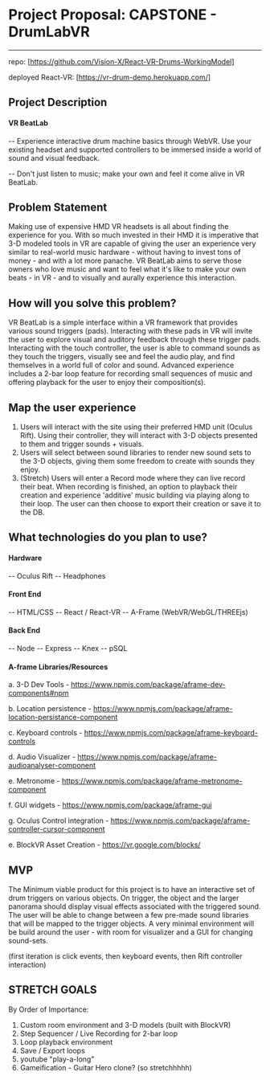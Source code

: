 # Project Proposal: CAPSTONE - DrumLabVR

---
repo: [https://github.com/Vision-X/React-VR-Drums-WorkingModel] 


deployed React-VR:
[https://vr-drum-demo.herokuapp.com/]

## Project Description

#### VR BeatLab
-- Experience interactive drum machine basics through WebVR. Use your existing headset and supported controllers to be immersed inside a world of sound and visual feedback.


-- Don't just listen to music; make your own and feel it come alive in VR BeatLab.


## Problem Statement

Making use of expensive HMD VR headsets is all about finding the experience for you. With so much invested in their HMD it is imperative that 3-D modeled tools in VR are capable of giving the user an experience very similar to real-world music hardware - without having to invest tons of money - and with a lot more panache. VR BeatLab aims to serve those owners who love music and want to feel what it's like to make your own beats - in VR - and to visually and aurally experience this interaction.

## How will you solve this problem?

VR BeatLab is a simple interface within a VR framework that provides various sound triggers (pads). Interacting with these pads in VR will invite the user to explore visual and auditory feedback through these trigger pads. Interacting with the touch controller, the user is able to command sounds as they touch the triggers, visually see and feel the  audio play, and find themselves in a world full of color and sound. Advanced experience includes a 2-bar loop feature for recording small sequences of music and offering playback for the user to enjoy their composition(s).


## Map the user experience

1. Users will interact with the site using their preferred HMD unit (Oculus Rift). Using their controller, they will interact with 3-D objects presented to them and trigger sounds + visuals.
2. Users will select between sound libraries to render new sound sets to the 3-D objects, giving them some freedom to create with sounds they enjoy.
3. (Stretch) Users will enter a Record mode where they can live record their beat. When recording is finished, an option to playback their creation and experience 'additive' music building via playing along to their loop. The user can then choose to export their creation or save it to the DB.

## What technologies do you plan to use?

#### Hardware
-- Oculus Rift
-- Headphones

#### Front End
-- HTML/CSS
-- React / React-VR
-- A-Frame (WebVR/WebGL/THREEjs)

#### Back End
-- Node
-- Express
-- Knex
-- pSQL

#### A-frame Libraries/Resources
a. 3-D Dev Tools - https://www.npmjs.com/package/aframe-dev-components#npm


b. Location persistence - https://www.npmjs.com/package/aframe-location-persistance-component


c. Keyboard controls - https://www.npmjs.com/package/aframe-keyboard-controls


d. Audio Visualizer - https://www.npmjs.com/package/aframe-audioanalyser-component


e. Metronome - https://www.npmjs.com/package/aframe-metronome-component


f. GUI widgets - https://www.npmjs.com/package/aframe-gui


g. Oculus Control integration - https://www.npmjs.com/package/aframe-controller-cursor-component


e. BlockVR Asset Creation - https://vr.google.com/blocks/



## MVP
The Minimum viable product for this project is to have an interactive set of drum triggers on various objects. On trigger, the object and the larger panorama should display visual effects associated with the triggered sound. The user will be able to change between a few pre-made sound libraries that will be mapped to the trigger objects. A very minimal environment will be build around the user - with room for visualizer and a GUI for changing sound-sets.

(first iteration is click events, then keyboard events, then Rift controller interaction)

## STRETCH GOALS
By Order of Importance:
1. Custom room environment and 3-D models (built with BlockVR)
2. Step Sequencer / Live Recording for 2-bar loop
3. Loop playback environment
4. Save / Export loops
5. youtube "play-a-long"
6. Gameification - Guitar Hero clone? (so stretchhhhh)

